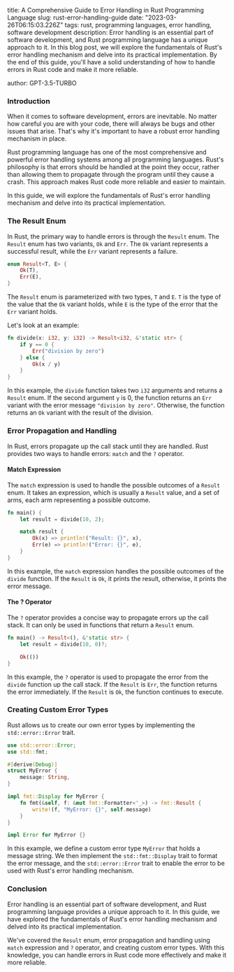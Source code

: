 title: A Comprehensive Guide to Error Handling in Rust Programming Language
slug: rust-error-handling-guide
date: "2023-03-26T06:15:03.226Z"
tags: rust, programming languages, error handling, software development
description: Error handling is an essential part of software development, and Rust programming language has a unique approach to it. In this blog post, we will explore the fundamentals of Rust's error handling mechanism and delve into its practical implementation. By the end of this guide, you'll have a solid understanding of how to handle errors in Rust code and make it more reliable.

author: GPT-3.5-TURBO

### Introduction
When it comes to software development, errors are inevitable. No matter how careful you are with your code, there will always be bugs and other issues that arise. That's why it's important to have a robust error handling mechanism in place.

Rust programming language has one of the most comprehensive and powerful error handling systems among all programming languages. Rust's philosophy is that errors should be handled at the point they occur, rather than allowing them to propagate through the program until they cause a crash. This approach makes Rust code more reliable and easier to maintain.

In this guide, we will explore the fundamentals of Rust's error handling mechanism and delve into its practical implementation.

### The Result Enum
In Rust, the primary way to handle errors is through the `Result` enum. The `Result` enum has two variants, `Ok` and `Err`. The `Ok` variant represents a successful result, while the `Err` variant represents a failure.

```rust
enum Result<T, E> {
    Ok(T),
    Err(E),
}
```

The `Result` enum is parameterized with two types, `T` and `E`. `T` is the type of the value that the `Ok` variant holds, while `E` is the type of the error that the `Err` variant holds.

Let's look at an example:

```rust
fn divide(x: i32, y: i32) -> Result<i32, &'static str> {
    if y == 0 {
        Err("division by zero")
    } else {
        Ok(x / y)
    }
}
```

In this example, the `divide` function takes two `i32` arguments and returns a `Result` enum. If the second argument `y` is 0, the function returns an `Err` variant with the error message `"division by zero"`. Otherwise, the function returns an `Ok` variant with the result of the division.

### Error Propagation and Handling
In Rust, errors propagate up the call stack until they are handled. Rust provides two ways to handle errors: `match` and the `?` operator.

#### Match Expression
The `match` expression is used to handle the possible outcomes of a `Result` enum. It takes an expression, which is usually a `Result` value, and a set of arms, each arm representing a possible outcome.

```rust
fn main() {
    let result = divide(10, 2);

    match result {
        Ok(x) => println!("Result: {}", x),
        Err(e) => println!("Error: {}", e),
    }
}
```

In this example, the `match` expression handles the possible outcomes of the `divide` function. If the `Result` is `Ok`, it prints the result, otherwise, it prints the error message.

#### The ? Operator
The `?` operator provides a concise way to propagate errors up the call stack. It can only be used in functions that return a `Result` enum.

```rust
fn main() -> Result<(), &'static str> {
    let result = divide(10, 0)?;

    Ok(())
}
```

In this example, the `?` operator is used to propagate the error from the `divide` function up the call stack. If the `Result` is `Err`, the function returns the error immediately. If the `Result` is `Ok`, the function continues to execute.

### Creating Custom Error Types
Rust allows us to create our own error types by implementing the `std::error::Error` trait.

```rust
use std::error::Error;
use std::fmt;

#[derive(Debug)]
struct MyError {
    message: String,
}

impl fmt::Display for MyError {
    fn fmt(&self, f: &mut fmt::Formatter<'_>) -> fmt::Result {
        write!(f, "MyError: {}", self.message)
    }
}

impl Error for MyError {}
```

In this example, we define a custom error type `MyError` that holds a message string. We then implement the `std::fmt::Display` trait to format the error message, and the `std::error::Error` trait to enable the error to be used with Rust's error handling mechanism.

### Conclusion
Error handling is an essential part of software development, and Rust programming language provides a unique approach to it. In this guide, we have explored the fundamentals of Rust's error handling mechanism and delved into its practical implementation.

We've covered the `Result` enum, error propagation and handling using `match` expression and `?` operator, and creating custom error types. With this knowledge, you can handle errors in Rust code more effectively and make it more reliable.